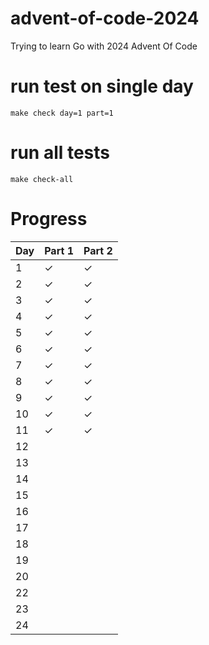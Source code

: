 # advent-of-code-2024

Trying to learn Go with 2024 Advent Of Code

# run test on single day

`make check day=1 part=1`

# run all tests

`make check-all`

# Progress

| Day | Part 1  | Part 2  |
|:----|:--------|:--------|
| 1   | &check; | &check; |
| 2   | &check; | &check; |
| 3   | &check; | &check; |
| 4   | &check; | &check; |
| 5   | &check; | &check; |
| 6   | &check; | &check; |
| 7   | &check; | &check; |
| 8   | &check; | &check; |
| 9   | &check; | &check; |
| 10  | &check; | &check; |
| 11  | &check; | &check; |
| 12  |         |         |
| 13  |         |         |
| 14  |         |         |
| 15  |         |         |
| 16  |         |         |
| 17  |         |         |
| 18  |         |         |
| 19  |         |         |
| 20  |         |         |
| 22  |         |         |
| 23  |         |         |
| 24  |         |         |  


